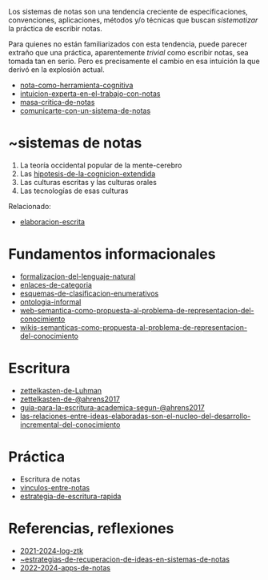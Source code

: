 Los sistemas de notas son una tendencia creciente de especificaciones, convenciones, aplicaciones, métodos y/o técnicas que buscan *sistematizar* la práctica de escribir notas.

Para quienes no están familiarizados con esta tendencia, puede parecer extraño que una práctica, aparentemente *trivial* como escribir notas, sea tomada tan en serio. Pero es precisamente el cambio en esa intuición la que derivó en la explosión actual.

* [nota-como-herramienta-cognitiva](nota-como-herramienta-cognitiva.md)
* [intuicion-experta-en-el-trabajo-con-notas](intuicion-experta-en-el-trabajo-con-notas.md)
* [masa-critica-de-notas](masa-critica-de-notas.md)
* [comunicarte-con-un-sistema-de-notas](comunicarte-con-un-sistema-de-notas.md)

# ~sistemas de notas

1. La teoría occidental popular de la mente-cerebro
1. Las [hipotesis-de-la-cognicion-extendida](hipotesis-de-la-cognicion-extendida.md)
1. Las culturas escritas y las culturas orales
1. Las tecnologías de esas culturas

Relacionado:

* [elaboracion-escrita](elaboracion-escrita.md)

# Fundamentos informacionales

* [formalizacion-del-lenguaje-natural](formalizacion-del-lenguaje-natural.md)
* [enlaces-de-categoria](enlaces-de-categoria.md)
* [esquemas-de-clasificacion-enumerativos](esquemas-de-clasificacion-enumerativos.md)
* [ontologia-informal](ontologia-informal.md)
* [web-semantica-como-propuesta-al-problema-de-representacion-del-conocimiento](web-semantica-como-propuesta-al-problema-de-representacion-del-conocimiento.md)
* [wikis-semanticas-como-propuesta-al-problema-de-representacion-del-conocimiento](wikis-semanticas-como-propuesta-al-problema-de-representacion-del-conocimiento.md)

# Escritura

* [zettelkasten-de-Luhman](zettelkasten-de-Luhman.md)
* [zettelkasten-de-@ahrens2017](zettelkasten-de-@ahrens2017.md)
* [guia-para-la-escritura-academica-segun-@ahrens2017](guia-para-la-escritura-academica-segun-@ahrens2017.md)
* [las-relaciones-entre-ideas-elaboradas-son-el-nucleo-del-desarrollo-incremental-del-conocimiento](las-relaciones-entre-ideas-elaboradas-son-el-nucleo-del-desarrollo-incremental-del-conocimiento.md)

# Práctica

* Escritura de notas
* [vinculos-entre-notas](vinculos-entre-notas.md)
* [estrategia-de-escritura-rapida](estrategia-de-escritura-rapida.md)

# Referencias, reflexiones

* [2021-2024-log-ztk](2021-2024-log-ztk.md)
* [~estrategias-de-recuperacion-de-ideas-en-sistemas-de-notas](~estrategias-de-recuperacion-de-ideas-en-sistemas-de-notas.md)
* [2022-2024-apps-de-notas](2022-2024-apps-de-notas.md)

